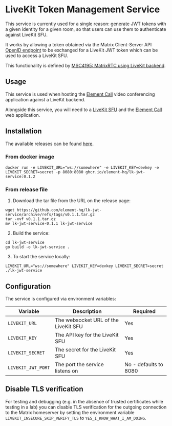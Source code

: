 # LiveKit Token Management Service

This service is currently used for a single reason: generate JWT tokens with a given identity for a given room, so that users can use them to authenticate against LiveKit SFU.

It works by allowing a token obtained via the Matrix Client-Server API [OpenID endpoint](https://spec.matrix.org/v1.13/client-server-api/#openid) to be exchanged for a LiveKit JWT token which can be used to access a LiveKit SFU.

This functionality is defined by [MSC4195: MatrixRTC using LiveKit backend](https://github.com/matrix-org/matrix-spec-proposals/pull/4195).

## Usage

This service is used when hosting the [Element Call](https://github.com/element-hq/element-call) video conferencing application against a LiveKit backend.

Alongside this service, you will need to a [LiveKit SFU](https://github.com/livekit/livekit) and the [Element Call](https://github.com/element-hq/element-call) web application.

## Installation

The available releases can be found [here](https://github.com/element-hq/lk-jwt-service/releases).

### From docker image

```shell
docker run -e LIVEKIT_URL="ws://somewhere" -e LIVEKIT_KEY=devkey -e LIVEKIT_SECRET=secret -p 8080:8080 ghcr.io/element-hq/lk-jwt-service:0.1.2
```

### From release file

1. Download the tar file from the URL on the release page:

```shell
wget https://github.com/element-hq/lk-jwt-service/archive/refs/tags/v0.1.1.tar.gz
tar -xvf v0.1.1.tar.gz
mv lk-jwt-service-0.1.1 lk-jwt-service
```

2. Build the service:

```shell
cd lk-jwt-service
go build -o lk-jwt-service .
```

3. To start the service locally:

```shell
LIVEKIT_URL="ws://somewhere" LIVEKIT_KEY=devkey LIVEKIT_SECRET=secret ./lk-jwt-service
```

## Configuration

The service is configured via environment variables:

Variable | Description | Required
--- | --- | ---
`LIVEKIT_URL` | The websocket URL of the LiveKit SFU | Yes
`LIVEKIT_KEY` | The API key for the LiveKit SFU | Yes
`LIVEKIT_SECRET` | The secret for the LiveKit SFU | Yes
`LIVEKIT_JWT_PORT` | The port the service listens on | No - defaults to 8080

## Disable TLS verification

For testing and debugging (e.g. in the absence of trusted certificates while testing in a lab) you can disable TLS verification for the outgoing connection to the Matrix homeserver by setting the environment variable `LIVEKIT_INSECURE_SKIP_VERIFY_TLS` to `YES_I_KNOW_WHAT_I_AM_DOING`.
